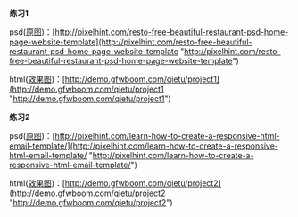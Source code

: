 **练习1**

psd([原图](https://gfwboom.b0.upaiyun.com/usr/uploads/2016/12/1314130463.jpg "原图"))：[http://pixelhint.com/resto-free-beautiful-restaurant-psd-home-page-website-template](http://pixelhint.com/resto-free-beautiful-restaurant-psd-home-page-website-template "http://pixelhint.com/resto-free-beautiful-restaurant-psd-home-page-website-template")

html([效果图](https://gfwboom.b0.upaiyun.com/usr/uploads/2016/12/1658981629.png "效果图"))：[http://demo.gfwboom.com/qietu/project1](http://demo.gfwboom.com/qietu/project1 "http://demo.gfwboom.com/qietu/project1")

**练习2**

psd([原图](https://gfwboom.b0.upaiyun.com/usr/uploads/2016/12/2447791031.jpg "原图"))：[http://pixelhint.com/learn-how-to-create-a-responsive-html-email-template/](http://pixelhint.com/learn-how-to-create-a-responsive-html-email-template/ "http://pixelhint.com/learn-how-to-create-a-responsive-html-email-template/")

html([效果图](https://gfwboom.b0.upaiyun.com/usr/uploads/2016/12/1612341862.png "效果图"))：[http://demo.gfwboom.com/qietu/project2](http://demo.gfwboom.com/qietu/project2 "http://demo.gfwboom.com/qietu/project2")
